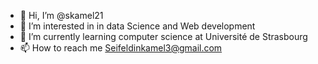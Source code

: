 - 👋 Hi, I’m @skamel21
- 👀 I’m interested in in data Science and Web development
- 🌱 I’m currently learning computer science at Université de Strasbourg
- 📫 How to reach me Seifeldinkamel3@gmail.com

